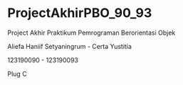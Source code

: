 # ProjectAkhirPBO_90_93
Project Akhir Praktikum Pemrograman Berorientasi Objek 

Aliefa Haniif Setyaningrum - Certa Yustitia

123190090 - 123190093

Plug C
